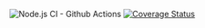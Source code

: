 ![Node.js CI - Github Actions](https://github.com/Vishvak365/Gator-Sublease-Backend/workflows/Node.js%20CI/badge.svg)
[![Coverage Status](https://coveralls.io/repos/github/Vishvak365/Gator-Sublease-Backend/badge.svg)](https://coveralls.io/github/Vishvak365/Gator-Sublease-Backend)
